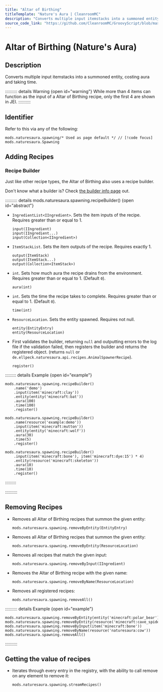 ```yaml
---
title: "Altar of Birthing"
titleTemplate: "Nature's Aura | CleanroomMC"
description: "Converts multiple input itemstacks into a summoned entity, costing aura and taking time."
source_code_link: "https://github.com/CleanroomMC/GroovyScript/blob/master/src/main/java/com/cleanroommc/groovyscript/compat/mods/naturesaura/Spawning.java"
---
```


# Altar of Birthing (Nature's Aura)

## Description

Converts multiple input itemstacks into a summoned entity, costing aura and taking time.

:::::::::: details Warning {open id="warning"}
While more than 4 items can function as the input of a Altar of Birthing recipe, only the first 4 are shown in JEI.
::::::::::

## Identifier

Refer to this via any of the following:

```groovy:no-line-numbers {1}
mods.naturesaura.spawning/* Used as page default */ // [!code focus]
mods.naturesaura.Spawning
```


## Adding Recipes

### Recipe Builder

Just like other recipe types, the Altar of Birthing also uses a recipe builder.

Don't know what a builder is? Check [the builder info page](../../getting_started/builder.md) out.

:::::::::: details mods.naturesaura.spawning.recipeBuilder() {open id="abstract"}
- `IngredientList<IIngredient>`. Sets the item inputs of the recipe. Requires greater than or equal to 1.

    ```groovy:no-line-numbers
    input(IIngredient)
    input(IIngredient...)
    input(Collection<IIngredient>)
    ```

- `ItemStackList`. Sets the item outputs of the recipe. Requires exactly 1.

    ```groovy:no-line-numbers
    output(ItemStack)
    output(ItemStack...)
    output(Collection<ItemStack>)
    ```

- `int`. Sets how much aura the recipe drains from the environment. Requires greater than or equal to 1. (Default `0`).

    ```groovy:no-line-numbers
    aura(int)
    ```

- `int`. Sets the time the recipe takes to complete. Requires greater than or equal to 1. (Default `0`).

    ```groovy:no-line-numbers
    time(int)
    ```

- `ResourceLocation`. Sets the entity spawned. Requires not null.

    ```groovy:no-line-numbers
    entity(EntityEntry)
    entity(ResourceLocation)
    ```

- First validates the builder, returning `null` and outputting errors to the log file if the validation failed, then registers the builder and returns the registered object. (returns `null` or `de.ellpeck.naturesaura.api.recipes.AnimalSpawnerRecipe`).

    ```groovy:no-line-numbers
    register()
    ```

::::::::: details Example {open id="example"}
```groovy:no-line-numbers
mods.naturesaura.spawning.recipeBuilder()
    .name('demo')
    .input(item('minecraft:clay'))
    .entity(entity('minecraft:bat'))
    .aura(100)
    .time(100)
    .register()

mods.naturesaura.spawning.recipeBuilder()
    .name(resource('example:demo'))
    .input(item('minecraft:mutton'))
    .entity(entity('minecraft:wolf'))
    .aura(30)
    .time(5)
    .register()

mods.naturesaura.spawning.recipeBuilder()
    .input(item('minecraft:bone'), item('minecraft:dye:15') * 4)
    .entity(resource('minecraft:skeleton'))
    .aura(10)
    .time(10)
    .register()
```

:::::::::

::::::::::

## Removing Recipes

- Removes all Altar of Birthing recipes that summon the given entity:

    ```groovy:no-line-numbers
    mods.naturesaura.spawning.removeByEntity(EntityEntry)
    ```

- Removes all Altar of Birthing recipes that summon the given entity:

    ```groovy:no-line-numbers
    mods.naturesaura.spawning.removeByEntity(ResourceLocation)
    ```

- Removes all recipes that match the given input:

    ```groovy:no-line-numbers
    mods.naturesaura.spawning.removeByInput(IIngredient)
    ```

- Removes the Altar of Birthing recipe with the given name:

    ```groovy:no-line-numbers
    mods.naturesaura.spawning.removeByName(ResourceLocation)
    ```

- Removes all registered recipes:

    ```groovy:no-line-numbers
    mods.naturesaura.spawning.removeAll()
    ```

:::::::::: details Example {open id="example"}
```groovy:no-line-numbers
mods.naturesaura.spawning.removeByEntity(entity('minecraft:polar_bear'))
mods.naturesaura.spawning.removeByEntity(resource('minecraft:cave_spider'))
mods.naturesaura.spawning.removeByInput(item('minecraft:bone'))
mods.naturesaura.spawning.removeByName(resource('naturesaura:cow'))
mods.naturesaura.spawning.removeAll()
```

::::::::::

## Getting the value of recipes

- Iterates through every entry in the registry, with the ability to call remove on any element to remove it:

    ```groovy:no-line-numbers
    mods.naturesaura.spawning.streamRecipes()
    ```

